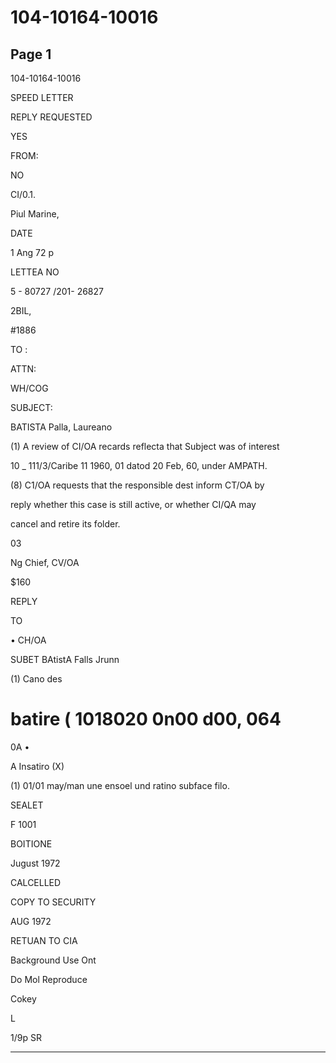 # 104-10164-10016

## Page 1

104-10164-10016

SPEED LETTER

REPLY REQUESTED

YES

FROM:

NO

CI/0.1.

Piul Marine,

DATE

1 Ang 72 p

LETTEA NO

5 - 80727 /201- 26827

2BIL,

#1886

TO :

ATTN:

WH/COG

SUBJECT:

BATISTA Palla, Laureano

(1) A review of CI/OA recards reflecta that Subject was of interest

10 _ 111/3/Caribe 11 1960, 01 datod 20 Feb, 60, under AMPATH.

(8) C1/OA requests that the responsible dest inform CT/OA by

reply whether this case is still active, or whether CI/QA may

cancel and retire its folder.

03

Ng Chief, CV/OA

$160

REPLY

TO

• CH/OA

SUBET BAtistA Falls Jrunn

(1) Cano des

# batire ( 1018020 0n00 d00, 064

0A •

A Insatiro (X)

(1) 01/01 may/man une ensoel und ratino subface filo.

SEALET

F 1001

BOITIONE

Jugust 1972

CALCELLED

COPY TO SECURITY

AUG 1972

RETUAN TO CIA

Background Use Ont

Do Mol Reproduce

Cokey

L

1/9p SR

---


